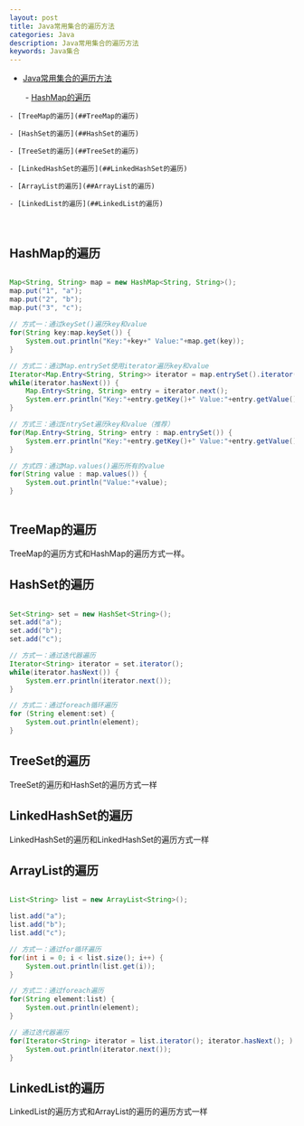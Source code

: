 ```yaml
---
layout: post
title: Java常用集合的遍历方法
categories: Java
description: Java常用集合的遍历方法
keywords: Java集合
---
```


- [Java常用集合的遍历方法](#Java常用集合的遍历方法)

　　- [HashMap的遍历](##HashMap的遍历)

    - [TreeMap的遍历](##TreeMap的遍历)
	
	- [HashSet的遍历](##HashSet的遍历)
	
	- [TreeSet的遍历](##TreeSet的遍历)
	
	- [LinkedHashSet的遍历](##LinkedHashSet的遍历)
	
	- [ArrayList的遍历](##ArrayList的遍历)
	
	- [LinkedList的遍历](##LinkedList的遍历)

　



## HashMap的遍历

```java

Map<String, String> map = new HashMap<String, String>();
map.put("1", "a");
map.put("2", "b");
map.put("3", "c");
		
// 方式一：通过keySet()遍历key和value	
for(String key:map.keySet()) {
	System.out.println("Key:"+key+" Value:"+map.get(key));
}

// 方式二：通过Map.entrySet使用iterator遍历key和value
Iterator<Map.Entry<String, String>> iterator = map.entrySet().iterator();
while(iterator.hasNext()) {
	Map.Entry<String, String> entry = iterator.next();
	System.err.println("Key:"+entry.getKey()+" Value:"+entry.getValue());
}

// 方式三：通过EntrySet遍历key和value（推荐）
for(Map.Entry<String, String> entry : map.entrySet()) {
	System.err.println("Key:"+entry.getKey()+" Value:"+entry.getValue());
}

// 方式四：通过Map.values()遍历所有的value
for(String value : map.values()) {
	System.out.println("Value:"+value);
}
	

```



## TreeMap的遍历

TreeMap的遍历方式和HashMap的遍历方式一样。

## HashSet的遍历

```java

Set<String> set = new HashSet<String>();
set.add("a");
set.add("b");
set.add("c");

// 方式一：通过迭代器遍历
Iterator<String> iterator = set.iterator();
while(iterator.hasNext()) {
	System.err.println(iterator.next());
}

// 方式二：通过foreach循环遍历
for (String element:set) {
	System.out.println(element);
}

```

## TreeSet的遍历

TreeSet的遍历和HashSet的遍历方式一样

## LinkedHashSet的遍历

LinkedHashSet的遍历和LinkedHashSet的遍历方式一样

## ArrayList的遍历

```java

List<String> list = new ArrayList<String>();

list.add("a");
list.add("b");
list.add("c");

// 方式一：通过for循环遍历
for(int i = 0; i < list.size(); i++) {
	System.out.println(list.get(i));
}

// 方式二：通过foreach遍历
for(String element:list) {
	System.out.println(element);
}

// 通过迭代器遍历
for(Iterator<String> iterator = list.iterator(); iterator.hasNext(); ) {
	System.out.println(iterator.next());
}

```

## LinkedList的遍历

LinkedList的遍历方式和ArrayList的遍历的遍历方式一样